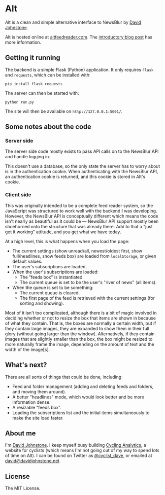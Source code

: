 # Alt

Alt is a clean and simple alternative interface to NewsBlur by [David Johnstone](http://davidjohnstone.net).

Alt is hosted online at [altfeedreader.com](http://www.altfeedreader.com/). The [introductory blog post](http://davidjohnstone.net/blog/2013/06/alt-is-a-simpler-and-prettier-interface-to-newsblur) has more information.

## Getting it running

The backend is a simple Flask (Python) application. It only requires `Flask` and `requests`, which can be installed with:

    pip install flask requests

The server can then be started with:

    python run.py

The site will then be available on `http://127.0.0.1:5001/`.

## Some notes about the code

### Server side

The server side code mostly exists to pass API calls on to the NewsBlur API and handle logging in.

This doesn't use a database, so the only state the server has to worry about is in the authentication cookie. When authenticating with the NewsBlur API, an authentication cookie is returned, and this cookie is stored in Alt's cookie.

### Client side

This was originally intended to be a complete feed reader system, so the JavaScript was structured to work well with the backend I was developing. However, the NewsBlur API is conceptually different which means the code isn't nearly as beautiful as it could be — NewsBlur API support mostly been shoehorned onto the structure that was already there. Add to that a "just get it working" attitude, and you get what we have today.

At a high level, this is what happens when you load the page:

* The current settings (show unread/all, newest/oldest first, show full/headlines, show feeds box) are loaded from `localStorage`, or given default values.
* The user's subscriptions are loaded.
* When the user's subscriptions are loaded:
  * The "feeds box" is instantiated.
  * The current queue is set to be the user's "river of news" (all items).
* When the queue is set to be something:
  * The current queue is cleared.
  * The first page of the feed is retrieved with the current settings (for sorting and showing).

Most of it isn't too complicated, although there is a bit of magic involved in deciding whether or not to resize the box that items are shown in because of what they contain. That is, the boxes are normally a certain width, but if they contain large images, they are expanded to show them in their full glory (without going larger than the window). Alternatively, if they contain images that are slightly smaller than the box, the box might be resized to more naturally frame the image, depending on the amount of text and the width of the image[s].

## What's next?

There are all sorts of things that could be done, including:

* Feed and folder management (adding and deleting feeds and folders, and moving them around).
* A better "headlines" mode, which would look better and be more information dense.
* A resizable "feeds box".
* Loading the subscriptions list and the initial items simultaneously to make the site load faster.

## About me

I'm [David Johnstone](http://davidjohnstone.net). I keep myself busy building [Cycling Analytics](www.cyclinganalytics.com/), a website for cyclists (which means I'm not going out of my way to spend lots of time on Alt). I can be found on Twitter as [@cyclist_dave](https://twitter.com/cyclist_dave), or emailed at [david@davidjohnstone.net](mailto:david@davidjohnstone.net).

## License

The MIT License.
